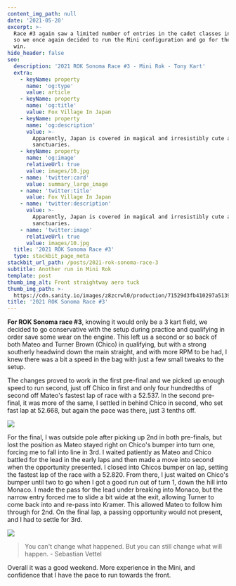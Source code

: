 ```yaml
---
content_img_path: null
date: '2021-05-20'
excerpt: >-
  Race #3 again saw a limited number of entries in the cadet classes in Sonoma,
  so we once again decided to run the Mini configuration and go for the overall
  win.
hide_header: false
seo:
  description: '2021 ROK Sonoma Race #3 - Mini Rok - Tony Kart'
  extra:
    - keyName: property
      name: 'og:type'
      value: article
    - keyName: property
      name: 'og:title'
      value: Fox Village In Japan
    - keyName: property
      name: 'og:description'
      value: >-
        Apparently, Japan is covered in magical and irresistibly cute animal
        sanctuaries.
    - keyName: property
      name: 'og:image'
      relativeUrl: true
      value: images/10.jpg
    - name: 'twitter:card'
      value: summary_large_image
    - name: 'twitter:title'
      value: Fox Village In Japan
    - name: 'twitter:description'
      value: >-
        Apparently, Japan is covered in magical and irresistibly cute animal
        sanctuaries.
    - name: 'twitter:image'
      relativeUrl: true
      value: images/10.jpg
  title: '2021 ROK Sonoma Race #3'
  type: stackbit_page_meta
stackbit_url_path: /posts/2021-rok-sonoma-race-3
subtitle: Another run in Mini Rok
template: post
thumb_img_alt: Front straightway aero tuck
thumb_img_path: >-
  https://cdn.sanity.io/images/z8zcrwl0/production/71529d3fb410297a513951b75f3c065de2ea4b6b-4204x2803.jpg
title: '2021 ROK Sonoma Race #3'
---
```

**For ROK Sonoma race #3**, knowing it would only be a 3 kart field, we decided to go conservative with the setup during practice and qualifying in order save some wear on the engine.  This left us a second or so back of both Mateo and Turner Brown (Chico) in qualifying, but with a strong southerly headwind down the main straight, and with more RPM to be had, I knew there was a bit a speed in the bag with just a few small tweaks to the setup.

The changes proved to work in the first pre-final and we picked up enough speed to run second, just off Chico in first and only four hundredths of second off Mateo's fastest lap of race with a 52.537.  In the second pre-final, it was more of the same, I settled in behind Chico in second, who set fast lap at 52.668, but again the pace was there, just 3 tenths off.

![](https://cdn.sanity.io/images/z8zcrwl0/production/624e77e2e3746259400678fe3ecf74f3903b8908-4096x2731.jpg)

For the final, I was outside pole after picking up 2nd in both pre-finals, but lost the position as Mateo stayed right on Chico's bumper into turn one, forcing me to fall into line in 3rd.  I waited patiently as Mateo and Chico battled for the lead in the early laps and then made a move into second when the opportunity presented. I closed into Chicos bumper on lap, setting the fastest lap of the race with a 52.820.  From there, I just waited on Chico's bumper until two to go when I got a good run out of turn 1, down the hill into Monaco.  I made the pass for the lead under breaking into Monaco, but the narrow entry forced me to slide a bit wide at the exit, allowing Turner to come back into and re-pass into Kramer.  This allowed Mateo to follow him through for 2nd.  On the final lap, a passing opportunity would not present, and I had to settle for 3rd.

![](https://cdn.sanity.io/images/z8zcrwl0/production/610ae0af70f098e10310a362c6758185203c36eb-4353x2902.jpg)

> You can't change what happened. But you can still change what will happen. - Sebastian Vettel

Overall it was a good weekend.  More experience in the Mini, and confidence that I have the pace to run towards the front.
